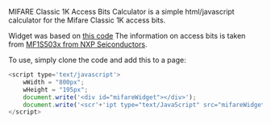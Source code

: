 MIFARE Classic 1K Access Bits Calculator is a simple html/javascript calculator for the Mifare Classic 1K access bits.

Widget was based on [this code](http://www.codeproject.com/Articles/81355/Chapter-Creating-Web-Widget-with-HTML-CSS-and-Ja)
The information on access bits is taken from [MF1S503x from NXP Seiconductors](http://www.nxp.com/documents/data_sheet/MF1S503x.pdf).

To use, simply clone the code and add this to a page:
```javascript
<script type='text/javascript'>
    wWidth = "800px"; 
    wHeight = "195px";
    document.write('<div id="mifareWidget"></div>');
    document.write('<scr'+'ipt type="text/JavaScript" src="mifareWidget/WidgetCreate.js"></scr'+'ipt>');
</script>
```
